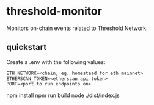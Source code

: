 # threshold-monitor

Monitors on-chain events related to Threshold Network.

## quickstart

Create a .env with the following values:

```
ETH_NETWORK=<chain, eg. homestead for eth mainnet>
ETHERSCAN_TOKEN=<etherscan api token>
PORT=<port to run endpoints on>
```

npm install
npm run build
node ./dist/index.js
